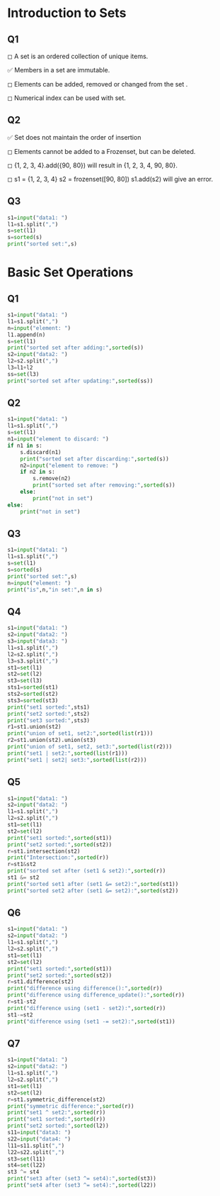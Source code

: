 # Introduction to Sets



## Q1

◻︎ A set is an ordered collection of unique items.

✅ Members in a set are immutable.

◻︎ Elements can be added, removed or changed from the set .

◻︎ Numerical index can be used with set.

## Q2

✅ Set does not maintain the order of insertion

◻︎ Elements cannot be added to a Frozenset, but can be deleted.

◻︎ {1, 2, 3, 4}.add({90, 80}) will result in {1, 2, 3, 4, 90, 80}.

◻︎ s1 = {1, 2, 3, 4} s2 = frozenset([90, 80]) s1.add(s2) will give an error.

## Q3


```python
s1=input("data1: ")
l1=s1.split(",")
s=set(l1)
s=sorted(s)
print("sorted set:",s)
```

# Basic Set Operations

## Q1


```python
s1=input("data1: ")
l1=s1.split(",")
n=input("element: ")
l1.append(n)
s=set(l1)
print("sorted set after adding:",sorted(s))
s2=input("data2: ")
l2=s2.split(",")
l3=l1+l2
ss=set(l3)
print("sorted set after updating:",sorted(ss))
```

## Q2


```python
s1=input("data1: ")
l1=s1.split(",")
s=set(l1)
n1=input("element to discard: ")
if n1 in s:
	s.discard(n1)
	print("sorted set after discarding:",sorted(s))
	n2=input("element to remove: ")
	if n2 in s:
		s.remove(n2)
		print("sorted set after removing:",sorted(s))
	else:
		print("not in set")
else:
	print("not in set")
```

## Q3


```python
s1=input("data1: ")
l1=s1.split(",")
s=set(l1)
s=sorted(s)
print("sorted set:",s)
n=input("element: ")
print("is",n,"in set:",n in s)
```

## Q4


```python
s1=input("data1: ")
s2=input("data2: ")
s3=input("data3: ")
l1=s1.split(",")
l2=s2.split(",")
l3=s3.split(",")
st1=set(l1)
st2=set(l2)
st3=set(l3)
sts1=sorted(st1)
sts2=sorted(st2)
sts3=sorted(st3)
print("set1 sorted:",sts1)
print("set2 sorted:",sts2)
print("set3 sorted:",sts3)
r1=st1.union(st2)
print("union of set1, set2:",sorted(list(r1)))
r2=st1.union(st2).union(st3)
print("union of set1, set2, set3:",sorted(list(r2)))
print("set1 | set2:",sorted(list(r1)))
print("set1 | set2| set3:",sorted(list(r2)))
```

## Q5


```python
s1=input("data1: ")
s2=input("data2: ")
l1=s1.split(",")
l2=s2.split(",")
st1=set(l1)
st2=set(l2)
print("set1 sorted:",sorted(st1))
print("set2 sorted:",sorted(st2))
r=st1.intersection(st2)
print("Intersection:",sorted(r))
r=st1&st2
print("sorted set after (set1 & set2):",sorted(r))
st1 &= st2
print("sorted set1 after (set1 &= set2):",sorted(st1))
print("sorted set2 after (set1 &= set2):",sorted(st2))
```

## Q6


```python
s1=input("data1: ")
s2=input("data2: ")
l1=s1.split(",")
l2=s2.split(",")
st1=set(l1)
st2=set(l2)
print("set1 sorted:",sorted(st1))
print("set2 sorted:",sorted(st2))
r=st1.difference(st2)
print("difference using difference():",sorted(r))
print("difference using difference_update():",sorted(r))
r=st1-st2
print("difference using (set1 - set2):",sorted(r))
st1-=st2
print("difference using (set1 -= set2):",sorted(st1))
```

## Q7


```python
s1=input("data1: ")
s2=input("data2: ")
l1=s1.split(",")
l2=s2.split(",")
st1=set(l1)
st2=set(l2)
r=st1.symmetric_difference(st2)
print("symmetric difference:",sorted(r))
print("set1 ^ set2:",sorted(r))
print("set1 sorted:",sorted(r))
print("set2 sorted:",sorted(l2))
s11=input("data3: ")
s22=input("data4: ")
l11=s11.split(",")
l22=s22.split(",")
st3=set(l11)
st4=set(l22)
st3 ^= st4
print("set3 after (set3 ^= set4):",sorted(st3))
print("set4 after (set3 ^= set4):",sorted(l22))
```
